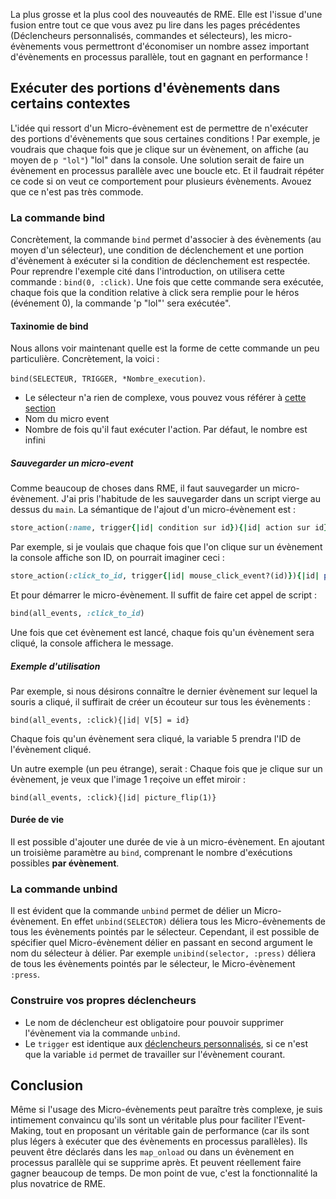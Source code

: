 La plus grosse et la plus cool des nouveautés de RME. Elle est l'issue d'une fusion entre tout ce que vous avez pu lire dans les pages précédentes (Déclencheurs personnalisés, commandes et sélecteurs), les micro-évènements vous permettront d'économiser un nombre assez important d'évènements en processus parallèle, tout en gagnant en performance !

## Exécuter des portions d'évènements dans certains contextes

L'idée qui ressort d'un Micro-évènement est de permettre de n'exécuter des portions d'évènements que sous certaines conditions ! Par exemple, je voudrais que chaque fois que je clique sur un évènement, on affiche (au moyen de `p "lol"`) "lol" dans la console. Une solution serait de faire un évènement en processus parallèle avec une boucle etc. Et il faudrait répéter ce code si on veut ce comportement pour plusieurs évènements. Avouez que ce n'est pas très commode.

### La commande bind

Concrètement, la commande `bind` permet d'associer à des évènements (au moyen d'un sélecteur), une condition de déclenchement et une portion d'évènement à exécuter si la condition de déclenchement est respectée. Pour reprendre l'exemple cité dans l'introduction, on utilisera cette commande : `bind(0, :click)`. Une fois que cette commande sera exécutée, chaque fois que la condition relative à click sera remplie pour le héros (événement 0), la commande 'p "lol"' sera exécutée".

#### Taxinomie de bind

Nous allons voir maintenant quelle est la forme de cette commande un peu particulière. Concrètement, la voici :

`bind(SELECTEUR, TRIGGER, *Nombre_execution)`.

*    Le sélecteur n'a rien de complexe, vous pouvez vous référer à [cette section](Sélecteurs-d'évènements)
*    Nom du micro event
*    Nombre de fois qu'il faut exécuter l'action. Par défaut, le nombre est infini

##### Sauvegarder un micro-event

Comme beaucoup de choses dans RME, il faut sauvegarder un micro-évènement. J'ai pris l'habitude de les sauvegarder dans un script vierge au dessus du `main`. La sémantique de l'ajout d'un micro-évènement est :

```ruby
store_action(:name, trigger{|id| condition sur id}){|id| action sur id}
```

Par exemple, si je voulais que chaque fois que l'on clique sur un évènement la console affiche son ID, on pourrait imaginer ceci :

```ruby
store_action(:click_to_id, trigger{|id| mouse_click_event?(id)}){|id| p "Oh, l'évènement #{id} a été cliqué !"}
```

Et pour démarrer le micro-évènement. Il suffit de faire cet appel de script :

```ruby
bind(all_events, :click_to_id)
```

Une fois que cet évènement est lancé, chaque fois qu'un évènement sera cliqué, la console affichera le message.

##### Exemple d'utilisation

Par exemple, si nous désirons connaître le dernier évènement sur lequel la souris a cliqué, il suffirait de créer un écouteur sur tous les évènements :

`bind(all_events, :click){|id| V[5] = id}`

Chaque fois qu'un évènement sera cliqué, la variable 5 prendra l'ID de l'évènement cliqué.

Un autre exemple (un peu étrange), serait : Chaque fois que je clique sur un évènement, je veux que l'image 1 reçoive un effet miroir :

`bind(all_events, :click){|id| picture_flip(1)}`

#### Durée de vie

Il est possible d'ajouter une durée de vie à un micro-évènement. En ajoutant un troisième paramètre au `bind`, comprenant le nombre d'exécutions possibles **par évènement**.

### La commande unbind

Il est évident que la commande `unbind` permet de délier un Micro-évènement. En effet `unbind(SELECTOR)` déliera tous les Micro-évènements de tous les évènements pointés par le sélecteur. Cependant, il est possible de spécifier quel Micro-évènement délier en passant en second argument le nom du sélecteur à délier. Par exemple `unibind(selector, :press)` déliera de tous les évènements pointés par le sélecteur, le Micro-évènement `:press`.

### Construire vos propres déclencheurs

*    Le nom de déclencheur est obligatoire pour pouvoir supprimer l'évènement via la commande `unbind`.
*    Le `trigger` est identique aux [déclencheurs personnalisés](Déclencheurs-personnalisés), si ce n'est que la variable `id` permet de travailler sur l'évènement courant.

## Conclusion

Même si l'usage des Micro-évènements peut paraître très complexe, je suis intimement convaincu qu'ils sont un véritable plus pour faciliter l'Event-Making, tout en proposant un véritable gain de performance (car ils sont plus légers à exécuter que des évènements en processus parallèles).
Ils peuvent être déclarés dans les `map_onload` ou dans un évènement en processus parallèle qui se supprime après. Et peuvent réellement faire gagner beaucoup de temps.
De mon point de vue, c'est la fonctionnalité la plus novatrice de RME.